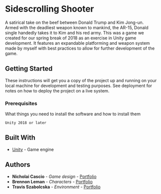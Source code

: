 # Sidescrolling Shooter

A satirical take on the beef between Donald Trump and Kim Jong-un. Armed with the deadliest weapon known to mankind, the AR-15, Donald single handedly takes it to Kim and his red army. This was a game we created for our spring break of 2018 as an exercise in Unity game development. It features an expandable platforming and weapon system made by myself with best practices to allow for further development of the game.

## Getting Started

These instructions will get you a copy of the project up and running on your local machine for development and testing purposes. See deployment for notes on how to deploy the project on a live system.

### Prerequisites

What things you need to install the software and how to install them

```
Unity 2018 or later
```

## Built With

* [Unity](https://unity.com/) - Game engine

## Authors

* **Nicholai Cascio** - *Game design* - [Portfolio](https://nicholaicasc.io)
* **Brennon Leman** - *Characters* - [Portfolio](https://www.brennonleman.com/)
* **Travis Szabolcska** - *Environment* - [Portfolio](http://travisszabolcska.com/)
